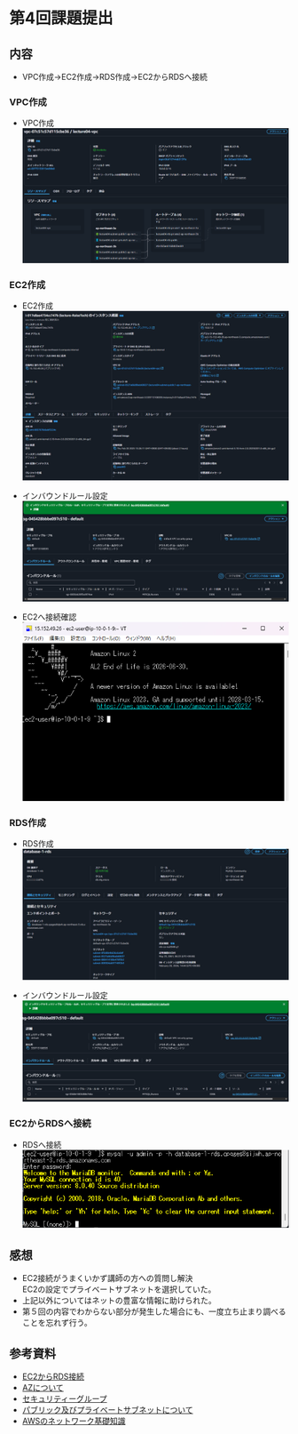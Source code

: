 # 第4回課題提出

## 内容

- VPC作成→EC2作成→RDS作成→EC2からRDSへ接続

### VPC作成

- VPC作成<br>
![VPC作成](/lecture4/VPC作成.png)

### EC2作成

- EC2作成<br>
![EC2作成](/lecture4/EC2作成.png)

- インバウンドルール設定<br>
![EC2インバウンドルール設定](/lecture4/EC2インバウンド.png)

- EC2へ接続確認<br>
![EC2接続](/lecture4/EC2へ接続.png)

### RDS作成

- RDS作成<br>
![RDS作成](/lecture4/RDS作成.png)

- インバウンドルール設定<br>
![RDSインバウンドルール設定](/lecture4/RDSインバウンド.png)

### EC2からRDSへ接続

- RDSへ接続<br>
![EC2からRDSへ接続](/lecture4/RDS接続.png)

## 感想

- EC2接続がうまくいかず講師の方への質問し解決<br>
  EC2の設定でプライベートサブネットを選択していた。<br>
- 上記以外についてはネットの豊富な情報に助けられた。<br>
- 第５回の内容でわからない部分が発生した場合にも、一度立ち止まり調べることを忘れず行う。

## 参考資料

- [EC2からRDS接続](https://blog.serverworks.co.jp/ec2-to-private-rds)
- [AZについて](https://rikeitsushin.com/region-az/)
- [セキュリティーグループ](https://qiita.com/free-honda/items/fa6533d9eb2204ad7cf8)
- [パブリック及びプライベートサブネットについて](https://qiita.com/ryoya1122/items/70b9aca52c2c18322e5a)
- [AWSのネットワーク基礎知識](https://qiita.com/MayForBlue/items/95562b1af16f74e44110)